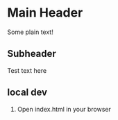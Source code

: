 # Main Header

Some plain text!

## Subheader

Test text here

## local dev

1. Open index.html in your browser